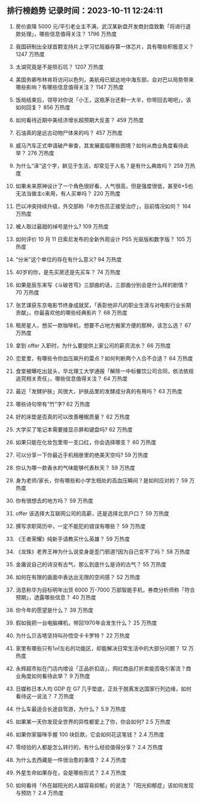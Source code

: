 
## 排行榜趋势 记录时间：2023-10-11 12:24:11
  
  1. 房价直降 5000 元/平引老业主不满，武汉某新盘开发商封盘致歉「将进行退款处理」，哪些信息值得关注？ 1796 万热度
    
  2. 我国研制出全球首颗支持片上学习忆阻器存算一体芯片，具有哪些积极意义？ 1247 万热度
    
  3. 太湖究竟是不是陨石坑？ 1207 万热度
    
  4. 美国务卿布林肯将访问以色列，美航母已抵达地中海东部，会对巴以局势带来哪些影响？有哪些信息值得关注？ 1147 万热度
    
  5. 饭局结束后，领导对你说「小王，这瓶茅台还剩一大半，你带回去喝吧」，该如何回复？ 856 万热度
    
  6. 如何看待近期中美经济增长超预期大反差？ 459 万热度
    
  7. 石油真的是远古动物尸体来的吗？ 457 万热度
    
  8. 威马汽车正式申请破产审查，其发展面临哪些困境？如何从商业角度看待此举？ 276 万热度
    
  9. 为什么“泽”这个字，鲜见于生活，却常见于人名？是有什么典故吗？ 259 万热度
    
  10. 如果未来原神设计了一个角色很好看，人气很高，但是强度很低，甚至6+5也无法当做主c来用，有人买单吗？ 220 万热度
    
  11. 巴以冲突持续升级，外交部称「中方伤员正接受治疗」，目前情况如何？ 164 万热度
    
  12. 被人取过最甜的绰号是什么? 109 万热度
    
  13. 如何评价 10 月 11 日索尼发布的全新外观设计 PS5 光驱版和数字版？ 105 万热度
    
  14. “分米”这个单位的存在有什么意义? 94 万热度
    
  15. 40岁的你，是先买房还是先买车？ 74 万热度
    
  16. 如果是辰东来写《斗破苍穹》三部曲的话，三部曲分别会是什么样的剧情？ 70 万热度
    
  17. 张艺谋获东京电影节终身成就奖，「表彰他非凡的职业生涯与对电影行业长期贡献」，你最喜欢他的哪些经典影片？ 68 万热度
    
  18. 租房星人，想买一款咖啡机，想要不占地方搬家方便的那种，该怎么选？ 67 万热度
    
  19. 拿到 offer 入职时，为什么要提供上家公司的薪资流水？ 66 万热度
    
  20. 恋爱里，有哪些令你血压飙升的雷点？如何判断两个人合不合适？ 64 万热度
    
  21. 食堂被曝吃出鼠头，华北理工大学通报「解除一中标餐饮公司合同，依法依规追究相关责任」，哪些信息值得关注？ 64 万热度
    
  22. 最近「发酵护肤」风很大，护肤品里的发酵成分真的有用吗？ 63 万热度
    
  23. 哪些诗句带有“竹”字? 62 万热度
    
  24. 好的床垫是否真的可以改善睡眠质量？ 62 万热度
    
  25. 大学买了笔记本需要接显示屏和键盘吗? 62 万热度
    
  26. 如果只能在化妆包里带一支口红，你会选择哪支？ 60 万热度
    
  27. 可以分享一下你最近手机相册里的绝美天空吗? 59 万热度
    
  28. 你认为哪一款香水的气味能够代表秋天？ 59 万热度
    
  29. 身为老师/家长，你有哪些和小学生相处的高血压瞬间？是如何应对的？ 59 万热度
    
  30. 你有很想去的地方吗？ 59 万热度
    
  31. offer 该选择大互联网公司的高薪，还是选择北京户口？ 59 万热度
    
  32. 撰写求职简历中，一定不能犯的错误有哪些？ 59 万热度
    
  33. 《王者荣耀》纯新手请教买什么英雄？ 59 万热度
    
  34. 《龙珠》老界王神为什么说变身是歪门邪道?因为自己变不了吗？ 58 万热度
    
  35. 金庸说自己的诗没有古气，那么到底什么是诗的古气？ 55 万热度
    
  36. 如何在有限的画面中表达出无限的空间感？ 52 万热度
    
  37. 消息称华为目标明年出货 6000 万-7000 万部智能手机，券商分析师称「符合预期」，透露哪些信息？ 40 万热度
    
  38. 你今年的愿望是什么？ 39 万热度
    
  39. 假如我把一台电脑裸机，带回1970年会发生什么？ 25 万热度
    
  40. 为什么贝吉塔坚持叫孙悟空卡卡罗特？ 22 万热度
    
  41. 家里有哪些只有1㎡左右的功能区，却能解决日常生活中的大部分问题？ 12 万热度
    
  42. 永辉超市拟在门店内增设「正品折扣店」，网红商品打折卖能否吸引客流？商业角度如何看待此举？ 9 万热度
    
  43. 日媒称日本人均 GDP 在 G7 几乎垫底，正处于脱离发达国家行列边缘，如何看待这一说法？ 7 万热度
    
  44. 什么车最适合长途自驾游，为什么？ 5.9 万热度
    
  45. 如果某一天你发现全世界的异性都爱上了你，你会如何? 2.5 万热度
    
  46. 如果你家猫咪手握 100 块巨款，它会如何花这笔钱？ 2.4 万热度
    
  47. 零经验的人都是怎么转行的，有什么经验值得分享？ 2.4 万热度
    
  48. 为什么去西藏是一件很治愈的事情？ 2.4 万热度
    
  49. 外星生命如果存在，会是哪些形式？ 2.4 万热度
    
  50. 如何看待「外在越阳光的人越容易抑郁」的说法？「阳光抑郁症」该如何发现与预防？ 2.4 万热度
    